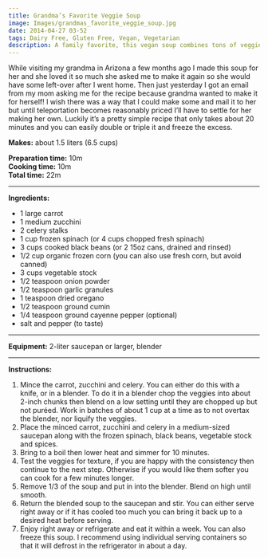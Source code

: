 ```yaml
---
title: Grandma’s Favorite Veggie Soup
image: Images/grandmas_favorite_veggie_soup.jpg
date: 2014-04-27 03-52
tags: Dairy Free, Gluten Free, Vegan, Vegetarian
description: A family favorite, this vegan soup combines tons of veggies in a thick, mouthwatering broth that is made by puréeing some of the cooked soup.
---
```

While visiting my grandma in Arizona a few months ago I made this soup for her and she loved it so much she asked me to make it again so she would have some left-over after I went home. Then just yesterday I got an email from my mom asking me for the recipe because grandma wanted to make it for herself! I wish there was a way that I could make some and mail it to her but until teleportation becomes reasonably priced I’ll have to settle for her making her own. Luckily it’s a pretty simple recipe that only takes about 20 minutes and you can easily double or triple it and freeze the excess.

**Makes:** about 1.5 liters (6.5 cups)

**Preparation time:** 10m  
**Cooking time:** 10m  
**Total time:** 22m

---

**Ingredients:**

- 1 large carrot
- 1 medium zucchini
- 2 celery stalks
- 1 cup frozen spinach (or 4 cups chopped fresh spinach)
- 3 cups cooked black beans (or 2 15oz cans, drained and rinsed)
- 1/2 cup organic frozen corn (you can also use fresh corn, but avoid canned)
- 3 cups vegetable stock
- 1/2 teaspoon onion powder
- 1/2 teaspoon garlic granules
- 1 teaspoon dried oregano
- 1/2 teaspoon ground cumin
- 1/4 teaspoon ground cayenne pepper (optional)
-  salt and pepper (to taste)


---

**Equipment:** 2-liter saucepan or larger, blender

---

**Instructions:**

1. Mince the carrot, zucchini and celery. You can either do this with a knife, or in a blender. To do it in a blender chop the veggies into about 2-inch chunks then blend on a low setting until they are chopped up but not puréed. Work in batches of about 1 cup at a time as to not overtax the blender, nor liquify the veggies.
1. Place the minced carrot, zucchini and celery in a medium-sized saucepan along with the frozen spinach, black beans, vegetable stock and spices. 
1. Bring to a boil then lower heat and simmer for 10 minutes. 
1. Test the veggies for texture, if you are happy with the consistency then continue to the next step. Otherwise if you would like them softer you can cook for a few minutes longer. 
1. Remove 1/3 of the soup and put in into the blender. Blend on high until smooth.
1. Return the blended soup to the saucepan and stir. You can either serve right away or if it has cooled too much you can bring it back up to a desired heat before serving. 
1. Enjoy right away or refrigerate and eat it within a week. You can also freeze this soup. I recommend using individual serving containers so that it will defrost in the refrigerator in about a day.

